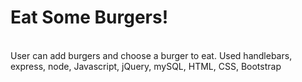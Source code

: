 # Eat Some Burgers!
<br>
User can add burgers and choose a burger to eat.
Used handlebars, express, node, Javascript, jQuery, mySQL, HTML, CSS, Bootstrap
